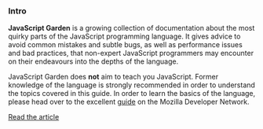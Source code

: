 <!--
{
"name" : "javascript-garden",
"version" : "0.1",
"title" : "JavaScript Garden",
"description" : "TBD.",
"freshnessDate" : 2015-05-28,
"homepage" : "http://bonsaiden.github.io/JavaScript-Garden/",
"canonicalSource" : "http://bonsaiden.github.io/JavaScript-Garden/",
"license" : "MIT license"
}
-->

<!-- @section -->

###  Intro

**JavaScript Garden** is a growing collection of documentation about the most
quirky parts of the JavaScript programming language. It gives advice to
avoid common mistakes and subtle bugs, as well as performance issues and bad
practices, that non-expert JavaScript programmers may encounter on their
endeavours into the depths of the language.

JavaScript Garden does **not** aim to teach you JavaScript. Former knowledge
of the language is strongly recommended in order to understand the topics covered
in this guide. In order to learn the basics of the language, please head over to
the excellent [guide](https://developer.mozilla.org/en/JavaScript/Guide) on the Mozilla Developer Network.

[Read the article](http://bonsaiden.github.io/JavaScript-Garden/)
